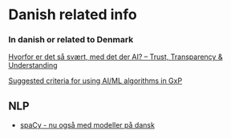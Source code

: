 # Danish related info
### In danish or related to Denmark
[Hvorfor er det så svært, med det der AI? – Trust, Transparency & Understanding](https://www.carve.dk/2019/11/28/hvorfor_er_det_saa_svaert_med_det_der_ai/)


[Suggested criteria for using AI/ML algorithms in GxP](https://laegemiddelstyrelsen.dk/en/licensing/supervision-and-inspection/inspection-of-authorised-pharmaceutical-companies/using-aiml-algorithms-in-gxp/)

## NLP
* [spaCy - nu også med modeller på dansk](https://sprogteknologi.dk/blog/spacy-nu-ogsa-med-modeller-pa-dansk)